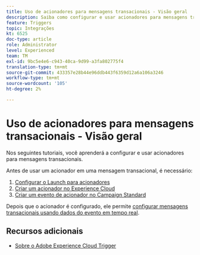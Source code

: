 ```yaml
---
title: Uso de acionadores para mensagens transacionais - Visão geral
description: Saiba como configurar e usar acionadores para mensagens transacionais.
feature: Triggers
topic: Integrações
kt: 6525
doc-type: article
role: Administrator
level: Experienced
team: TM
exl-id: 9bc5e4e6-c943-40ca-9d99-a3fa802775f4
translation-type: tm+mt
source-git-commit: 433357e28b44e96ddb443f6359d12a6a106a3246
workflow-type: tm+mt
source-wordcount: '105'
ht-degree: 2%

---
```


# Uso de acionadores para mensagens transacionais - Visão geral

Nos seguintes tutoriais, você aprenderá a configurar e usar acionadores para mensagens transacionais.

Antes de usar um acionador em uma mensagem transacional, é necessário:

1. [Configurar o Launch para acionadores](/help/integrations/configure-launch-for-triggers.md)
2. [Criar um acionador no Experience Cloud](/help/integrations/create-a-trigger-in-experience-cloud.md)
3. [Criar um evento de acionador no Campaign Standard](/help/integrations/create-a-trigger-event.md)

Depois que o acionador é configurado, ele permite [configurar mensagens transacionais usando dados do evento em tempo real](/help/integrations/configure-transactional-messages-using-realtime-event-data.md).

## Recursos adicionais

* [Sobre o Adobe Experience Cloud Trigger](https://experienceleague.adobe.com/docs/campaign-standard/using/integrating-with-adobe-cloud/working-with-campaign-and-triggers/about-adobe-experience-cloud-triggers.html?lang=en#integrating-with-adobe-cloud)
